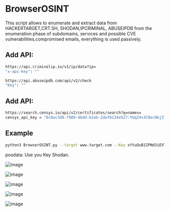 # BrowserOSINT

This script allows to enumerate and extract data from HACKERTARGET,CRT.SH, SHODAN,IPCRIMINAL, ABUSEIPDB from the enumeration phase of subdomains, services and possible CVE vulnerabilities,compromised emails, everything is used passively.

## Add API:

```sh
https://api.criminalip.io/v1/ip/data?ip=
"x-api-key": ""
```

```sh
https://api.abuseipdb.com/api/v2/check
"Key": ""
```

## Add API:

```sh
https://search.censys.io/api/v2/certificates/search?q=names=
censys_api_key = "6c0ac3d8-f989-4bdd-b2ab-2def8134e527:YUq24v3C0ecNkjZfpbeEeG6PTX6WwZY0"
```

## Example

```sh
python3 BrowserOSINT.py --target www.target.com --Key xYtuQsB1IPNd3iEV7bSjVmHKUjPqPXpY
```
posdata: Use you Key Shodan.


![image](https://user-images.githubusercontent.com/66162160/225941529-f8e0dbb3-8a3e-4008-91b7-166c4f25b7dc.png)


![image](https://user-images.githubusercontent.com/66162160/225938088-d37bf45a-d579-4ff3-9514-21387e2e5d89.png)

![image](https://user-images.githubusercontent.com/66162160/225938184-2ea45575-21a0-4177-a7eb-2f64589b0d58.png)

![image](https://user-images.githubusercontent.com/66162160/225938376-f3c94c99-6dee-4885-9da3-449561514bcd.png)

![image](https://user-images.githubusercontent.com/66162160/225938388-0279c369-17c2-4da3-a4e4-348a4c29d4bf.png)

